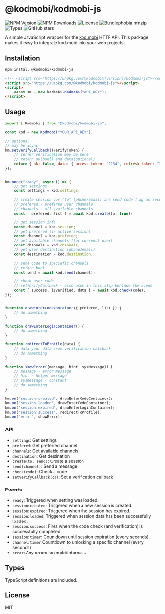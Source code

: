 # @kodmobi/kodmobi-js

![NPM Version](https://badgen.net/npm/v/@kodmobi/kodmobi-js) ![NPM Downloads](https://badgen.net/npm/dm/@kodmobi/kodmobi-js) ![License](https://badgen.net/npm/license/@kodmobi/kodmobi-js) ![Bundlephobia minzip](https://badgen.net/bundlephobia/minzip/@kodmobi/kodmobi-js) ![Types](https://badgen.net/npm/types/@kodmobi/kodmobi-js) ![GitHub stars](https://badgen.net/github/stars/asexsela/kodmobi-js)

A simple JavaScript wrapper for the [kod.mobi](https://kod.mobi) HTTP API.
This package makes it easy to integrate kod.mobi into your web projects.

## Installation

```bash
npm install @kodmobi/kodmobi-js
```

```html
<!-- <script src="https://unpkg.com/@kodmobi@{version}/kodmobi-js"></script> -->
<script src="https://unpkg.com/@kodmobi/kodmobi-js"></script>
<script>
	const km = new kodmobi.Kodmobi("API_KEY");
</script>
```

## Usage

```js
import { Kodmobi } from "@kodmobi/kodmobi-js";

const kod = new Kodmobi("YOUR_API_KEY");

// optional
// may be async
km.setVerifyCallback((verifyToken) {
	// server verification may be here
	// return ok(bool) and data(optional)
	return { ok: false, data: { access_token: "1234", refresh_token: "3345" } };
});


km.once("ready", async () => {
	// get settings
	const settings = kod.settings;

	// create session for "to" (phone/email) and send code flag as second parameter
	// prefered - prefered user channels
	// channels - all available channels
	const { prefered, list } = await kod.create(to, true);

	// get session info
	const channel = kod.session;
	// get prefered (in active session)
	const channel = kod.prefered;
	// get available channels (for currenct user)
	const channels = kod.channels;
	// get user destination (phone/email)
	const destination = kod.destination;

	// send code to speciefic channels
	// return bool
	const send = await kod.send(channel);

	// check user code
	// setVerifyCallback - also uses in this step behinde the scene
	const { success, isVerified, data } = await kod.check(code);
});


function drawEnterCodeContainer({ prefered, list }) {
	// do something
}

function drawEnterLoginContainer() {
	// do something
}

function redirectToProfile(data) {
	// data your data from verification callback
	// do something
}

function showError({message, hint, sysMessage}) {
	// message - error message
	// hint - helper message
	// sysMessage - constant
	// do something
}

km.on("session:created", drawEnterCodeContainer);
km.on("session:loaded", drawEnterCodeContainer);
km.on("session:expired", drawEnterLoginContainer);
km.on("session:success", redirectToProfile);
km.on("error", showError);

```

### API

- `settings`: Get settings
- `prefered`: Get preferred channel
- `channels`: Get available channels
- `destination`: Get destination
- `create(to, send)`: Create a session
- `send(channel)`: Send a message
- `check(code)`: Check a code
- `setVerifyCallback(cb)`: Set a verification callback

### Events

- `ready`: Triggered when setting was loaded.
- `session:created`: Triggered when a new session is created.
- `session:expired`: Triggered when the session has expired.
- `session:loaded`: Triggered when session data has been successfully loaded.
- `session:success`: Fires when the code check (and verification) is successfully completed.
- `session:timer`: Countdown until session expiration (every seconds).
- `channel:timer` Countdown to unlocking a specific channel (every seconds)
- `error`: Any errors kodmobi/internal...

## Types

TypeScript definitions are included.

## License

MIT
